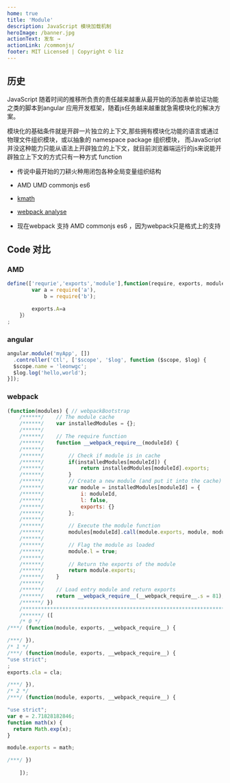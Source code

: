 ```yaml
---
home: true
title: 'Module'
description: JavaScript 模块加载机制
heroImage: /banner.jpg
actionText: 发车 →
actionLink: /commonjs/
footer: MIT Licensed | Copyright © liz
---
```


## 历史

JavaScript 随着时间的推移所负责的责任越来越重从最开始的添加表单验证功能之类的脚本到angular 应用开发框架，随着js任务越来越重就急需模块化的解决方案。

模块化的基础条件就是开辟一片独立的上下文,那些拥有模块化功能的语言或通过物理文件组织模块，或以抽象的 namespace package 组织模块，
而JavaScript 并没这种能力只能从语法上开辟独立的上下文，就目前浏览器端运行的js来说能开辟独立上下文的方式只有一种方式 function

- 传说中最开始的刀耕火种用闭包各种全局变量组织结构
- AMD UMD commonjs es6

- [kmath](https://sharpgui.github.io/keditor/demos/kmath.editor.html)
- [webpack analyse](http://webpack.github.io/analyse)
- 现在webpack 支持 AMD commonjs es6 ，因为webpack只是格式上的支持
## Code 对比

### AMD
```js
define(['requrie','exports','module'],function(require, exports, module) {
        var a = require('a'),
            b = require('b');

        exports.A=a
    }）
;
```
### angular
```js
angular.module('myApp', [])
  .controller('Ctl', ['$scope', '$log', function ($scope, $log) {
  $scope.name = 'leonwgc';
  $log.log('hello,world');
}]);
```
### webpack
```js
(function(modules) { // webpackBootstrap
    /******/ 	// The module cache
    /******/ 	var installedModules = {};
    /******/
    /******/ 	// The require function
    /******/ 	function __webpack_require__(moduleId) {
    /******/
    /******/ 		// Check if module is in cache
    /******/ 		if(installedModules[moduleId]) {
    /******/ 			return installedModules[moduleId].exports;
    /******/ 		}
    /******/ 		// Create a new module (and put it into the cache)
    /******/ 		var module = installedModules[moduleId] = {
    /******/ 			i: moduleId,
    /******/ 			l: false,
    /******/ 			exports: {}
    /******/ 		};
    /******/
    /******/ 		// Execute the module function
    /******/ 		modules[moduleId].call(module.exports, module, module.exports, __webpack_require__);
    /******/
    /******/ 		// Flag the module as loaded
    /******/ 		module.l = true;
    /******/
    /******/ 		// Return the exports of the module
    /******/ 		return module.exports;
    /******/ 	}
    /******/
    /******/ 	// Load entry module and return exports
    /******/ 	return __webpack_require__(__webpack_require__.s = 81);
    /******/ })
    /************************************************************************/
    /******/ ([
    /* 0 */
/***/ (function(module, exports, __webpack_require__) {

/***/ }),
/* 1 */
/***/ (function(module, exports, __webpack_require__) {
"use strict";
;
exports.cla = cla;

/***/ }),
/* 2 */
/***/ (function(module, exports, __webpack_require__) {

"use strict";
var e = 2.71828182846;
function math(x) {
  return Math.exp(x);
}

module.exports = math;

/***/ })
        
    ]);
```









